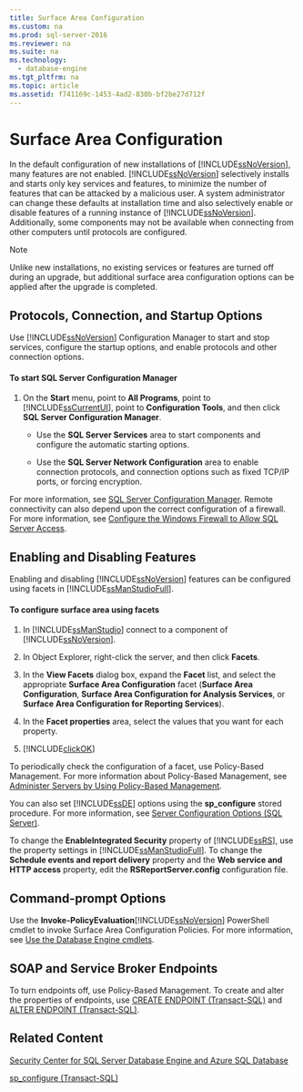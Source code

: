 ```yaml
---
title: Surface Area Configuration
ms.custom: na
ms.prod: sql-server-2016
ms.reviewer: na
ms.suite: na
ms.technology: 
  - database-engine
ms.tgt_pltfrm: na
ms.topic: article
ms.assetid: f741169c-1453-4ad2-830b-bf2be27d712f
---
```

# Surface Area Configuration
  In the default configuration of new installations of [!INCLUDE[ssNoVersion](../../Token/Other/ssNoVersion_md.md)], many features are not enabled. [!INCLUDE[ssNoVersion](../../Token/Other/ssNoVersion_md.md)] selectively installs and starts only key services and features, to minimize the number of features that can be attacked by a malicious user. A system administrator can change these defaults at installation time and also selectively enable or disable features of a running instance of [!INCLUDE[ssNoVersion](../../Token/Other/ssNoVersion_md.md)]. Additionally, some components may not be available when connecting from other computers until protocols are configured.  
  
> [!NOTE]  
>  Unlike new installations, no existing services or features are turned off during an upgrade, but additional surface area configuration options can be applied after the upgrade is completed.  
  
## Protocols, Connection, and Startup Options  
 Use [!INCLUDE[ssNoVersion](../../Token/Other/ssNoVersion_md.md)] Configuration Manager to start and stop services, configure the startup options, and enable protocols and other connection options.  
  
#### To start SQL Server Configuration Manager  
  
1.  On the **Start** menu, point to **All Programs**, point to [!INCLUDE[ssCurrentUI](../../Token/Other/ssCurrentUI_md.md)], point to **Configuration Tools**, and then click **SQL Server Configuration Manager**.  
  
    -   Use the **SQL Server Services** area to start components and configure the automatic starting options.  
  
    -   Use the **SQL Server Network Configuration** area to enable connection protocols, and connection options such as fixed TCP/IP ports, or forcing encryption.  
  
 For more information, see [SQL Server Configuration Manager](../../Topics/TopicNameNotContainA/SQL-Server-Configuration-Manager.md). Remote connectivity can also depend upon the correct configuration of a firewall. For more information, see [Configure the Windows Firewall to Allow SQL Server Access](../../Topics/TopicNameNotContainA/Configure-the-Windows-Firewall-to-Allow-SQL-Server-Access.md).  
  
## Enabling and Disabling Features  
 Enabling and disabling [!INCLUDE[ssNoVersion](../../Token/Other/ssNoVersion_md.md)] features can be configured using facets in [!INCLUDE[ssManStudioFull](../../Token/Other/ssManStudioFull_md.md)].  
  
#### To configure surface area using facets  
  
1.  In [!INCLUDE[ssManStudio](../../Token/Other/ssManStudio_md.md)] connect to a component of [!INCLUDE[ssNoVersion](../../Token/Other/ssNoVersion_md.md)].  
  
2.  In Object Explorer, right-click the server, and then click **Facets**.  
  
3.  In the **View Facets** dialog box, expand the **Facet** list, and select the appropriate **Surface Area Configuration** facet (**Surface Area Configuration**, **Surface Area Configuration for Analysis Services**, or **Surface Area Configuration for Reporting Services**).  
  
4.  In the **Facet properties** area, select the values that you want for each property.  
  
5.  [!INCLUDE[clickOK](../../Token/Other/clickOK_md.md)]  
  
 To periodically check the configuration of a facet, use Policy-Based Management. For more information about Policy-Based Management, see [Administer Servers by Using Policy-Based Management](../../Topics/TopicNameNotContainA/Administer-Servers-by-Using-Policy-Based-Management.md).  
  
 You can also set [!INCLUDE[ssDE](../../Token/Other/ssDE_md.md)] options using the **sp_configure** stored procedure. For more information, see [Server Configuration Options &#40;SQL Server&#41;](../../Topics/TopicNameNotContainA/Server-Configuration-Options--SQL-Server-.md).  
  
 To change the **EnableIntegrated Security** property of [!INCLUDE[ssRS](../../Token/Other/ssRS_md.md)], use the property settings in [!INCLUDE[ssManStudioFull](../../Token/Other/ssManStudioFull_md.md)]. To change the **Schedule events and report delivery** property and the **Web service and HTTP access** property, edit the **RSReportServer.config** configuration file.  
  
## Command-prompt Options  
 Use the **Invoke-PolicyEvaluation**[!INCLUDE[ssNoVersion](../../Token/Other/ssNoVersion_md.md)] PowerShell cmdlet to invoke Surface Area Configuration Policies. For more information, see [Use the Database Engine cmdlets](../../Topics/TopicNameNotContainA/Use-the-Database-Engine-cmdlets.md).  
  
## SOAP and Service Broker Endpoints  
 To turn endpoints off, use Policy-Based Management. To create and alter the properties of endpoints, use [CREATE ENDPOINT &#40;Transact-SQL&#41;](../Topic/CREATE%20ENDPOINT%20\(Transact-SQL\).md) and [ALTER ENDPOINT &#40;Transact-SQL&#41;](../Topic/ALTER%20ENDPOINT%20\(Transact-SQL\).md).  
  
## Related Content  
 [Security Center for SQL Server Database Engine and Azure SQL Database](../../Topics/TopicNameNotContainA/Security-Center-for-SQL-Server-Database-Engine-and-Azure-SQL-Database.md)  
  
 [sp_configure &#40;Transact-SQL&#41;](../Topic/sp_configure%20\(Transact-SQL\).md)  
  
  